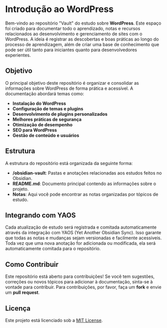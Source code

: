 # Introdução ao WordPress

Bem-vindo ao repositório "Vault" do estudo sobre **WordPress**. Este espaço foi criado para documentar todo o aprendizado, notas e recursos relacionados ao desenvolvimento e gerenciamento de sites com o WordPress. A ideia é registrar as descobertas e boas práticas ao longo do processo de aprendizagem, além de criar uma base de conhecimento que pode ser útil tanto para iniciantes quanto para desenvolvedores experientes.

## Objetivo

O principal objetivo deste repositório é organizar e consolidar as informações sobre WordPress de forma prática e acessível. A documentação abordará temas como:

- **Instalação do WordPress**
- **Configuração de temas e plugins**
- **Desenvolvimento de plugins personalizados**
- **Melhores práticas de segurança**
- **Otimização de desempenho**
- **SEO para WordPress**
- **Gestão de conteúdo e usuários**

## Estrutura

A estrutura do repositório está organizada da seguinte forma:

- **/obsidian-vault**: Pastas e anotações relacionadas aos estudos feitos no Obsidian.
- **README.md**: Documento principal contendo as informações sobre o projeto.
- **Notas**: Aqui você pode encontrar as notas organizadas por tópicos de estudo.
  
## Integrando com YAOS

Cada atualização de estudo será registrada e comitada automaticamente através da integração com YAOS (Yet Another Obsidian Sync). Isso garante que todas as notas e mudanças sejam versionadas e facilmente acessíveis. Toda vez que uma nova anotação for adicionada ou modificada, ela será automaticamente comitada para o repositório.

## Como Contribuir

Este repositório está aberto para contribuições! Se você tem sugestões, correções ou novos tópicos para adicionar à documentação, sinta-se à vontade para contribuir. Para contribuições, por favor, faça um **fork** e envie um **pull request**.

## Licença

Este projeto está licenciado sob a [MIT License](LICENSE).